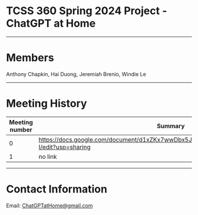 # TCSS 360 Spring 2024 Project - ChatGPT at Home

---

# Members

Anthony Chapkin, Hai Duong, Jeremiah Brenio, Windie Le

---

# Meeting History
|Meeting number|Summary                                                                                        |
|--------------|-----------------------------------------------------------------------------------------------|
|0             |https://docs.google.com/document/d1xZKx7wwDbx5J7gVDX9hYspG0jNgAVtNv8lWwbG3rm-I/edit?usp=sharing|
|1             |no link                                                                                        |

---

# Contact Information
Email: ChatGPTatHome@gmail.com
